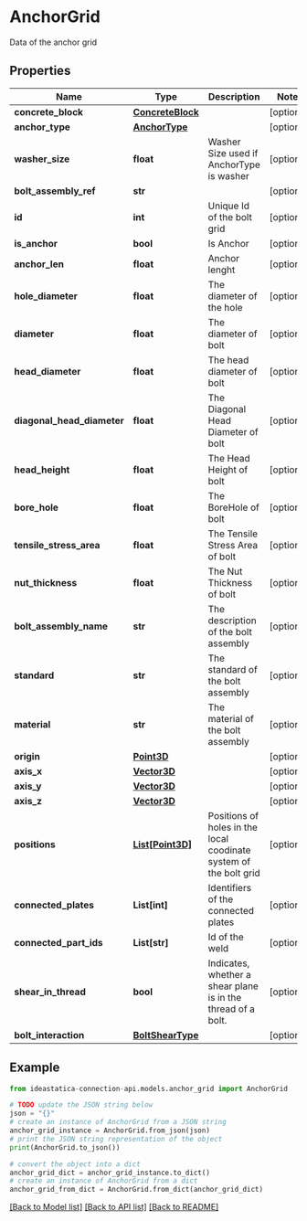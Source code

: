 # AnchorGrid

Data of the anchor grid

## Properties

Name | Type | Description | Notes
------------ | ------------- | ------------- | -------------
**concrete_block** | [**ConcreteBlock**](ConcreteBlock.md) |  | [optional] 
**anchor_type** | [**AnchorType**](AnchorType.md) |  | [optional] 
**washer_size** | **float** | Washer Size used if AnchorType is washer | [optional] 
**bolt_assembly_ref** | **str** |  | [optional] 
**id** | **int** | Unique Id of the bolt grid | [optional] 
**is_anchor** | **bool** | Is Anchor | [optional] 
**anchor_len** | **float** | Anchor lenght | [optional] 
**hole_diameter** | **float** | The diameter of the hole | [optional] 
**diameter** | **float** | The diameter of bolt | [optional] 
**head_diameter** | **float** | The head diameter of bolt | [optional] 
**diagonal_head_diameter** | **float** | The Diagonal Head Diameter of bolt | [optional] 
**head_height** | **float** | The Head Height of bolt | [optional] 
**bore_hole** | **float** | The BoreHole of bolt | [optional] 
**tensile_stress_area** | **float** | The Tensile Stress Area of bolt | [optional] 
**nut_thickness** | **float** | The Nut Thickness of bolt | [optional] 
**bolt_assembly_name** | **str** | The description of the bolt assembly | [optional] 
**standard** | **str** | The standard of the bolt assembly | [optional] 
**material** | **str** | The material of the bolt assembly | [optional] 
**origin** | [**Point3D**](Point3D.md) |  | [optional] 
**axis_x** | [**Vector3D**](Vector3D.md) |  | [optional] 
**axis_y** | [**Vector3D**](Vector3D.md) |  | [optional] 
**axis_z** | [**Vector3D**](Vector3D.md) |  | [optional] 
**positions** | [**List[Point3D]**](Point3D.md) | Positions of holes in the local coodinate system of the bolt grid | [optional] 
**connected_plates** | **List[int]** | Identifiers of the connected plates | [optional] 
**connected_part_ids** | **List[str]** | Id of the weld | [optional] 
**shear_in_thread** | **bool** | Indicates, whether a shear plane is in the thread of a bolt. | [optional] 
**bolt_interaction** | [**BoltShearType**](BoltShearType.md) |  | [optional] 

## Example

```python
from ideastatica-connection-api.models.anchor_grid import AnchorGrid

# TODO update the JSON string below
json = "{}"
# create an instance of AnchorGrid from a JSON string
anchor_grid_instance = AnchorGrid.from_json(json)
# print the JSON string representation of the object
print(AnchorGrid.to_json())

# convert the object into a dict
anchor_grid_dict = anchor_grid_instance.to_dict()
# create an instance of AnchorGrid from a dict
anchor_grid_from_dict = AnchorGrid.from_dict(anchor_grid_dict)
```
[[Back to Model list]](../README.md#documentation-for-models) [[Back to API list]](../README.md#documentation-for-api-endpoints) [[Back to README]](../README.md)


